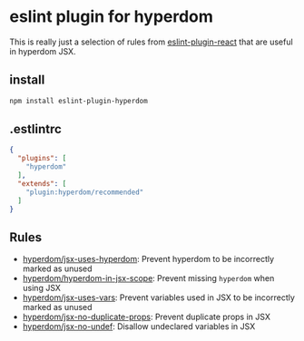 # eslint plugin for hyperdom

This is really just a selection of rules from [eslint-plugin-react](https://github.com/yannickcr/eslint-plugin-react) that are useful in hyperdom JSX.

## install

```bash
npm install eslint-plugin-hyperdom
```

## .estlintrc

```json
{
  "plugins": [
    "hyperdom"
  ],
  "extends": [
    "plugin:hyperdom/recommended"
  ]
}
```

## Rules

* [hyperdom/jsx-uses-hyperdom](https://github.com/yannickcr/eslint-plugin-react/blob/master/docs/rules/jsx-uses-react): Prevent hyperdom to be incorrectly marked as unused
* [hyperdom/hyperdom-in-jsx-scope](https://github.com/yannickcr/eslint-plugin-react/blob/master/docs/rules/react-in-jsx-scope): Prevent missing `hyperdom` when using JSX
* [hyperdom/jsx-uses-vars](https://github.com/yannickcr/eslint-plugin-react/blob/master/docs/rules/jsx-uses-vars): Prevent variables used in JSX to be incorrectly marked as unused
* [hyperdom/jsx-no-duplicate-props](https://github.com/yannickcr/eslint-plugin-react/blob/master/docs/rules/jsx-no-duplicate-props): Prevent duplicate props in JSX
* [hyperdom/jsx-no-undef](https://github.com/yannickcr/eslint-plugin-react/blob/master/docs/rules/jsx-no-undef): Disallow undeclared variables in JSX
